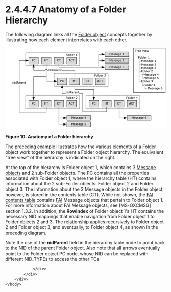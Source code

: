 <html dir="LTR" xmlns:mshelp="http://msdn.microsoft.com/mshelp" xmlns:ddue="http://ddue.schemas.microsoft.com/authoring/2003/5" xmlns:xlink="http://www.w3.org/1999/xlink" xmlns:tool="http://www.microsoft.com/tooltip">
    <head>
        <meta http-equiv="Content-Type" content="text/html; CHARSET=utf-8"></meta>
        <meta name="save" content="history"></meta>
        <title>2.4.4.7 Anatomy of a Folder Hierarchy</title>
        <xml>
            <mshelp:toctitle title="2.4.4.7 Anatomy of a Folder Hierarchy"></mshelp:toctitle>
            <mshelp:rltitle title="[MS-PST]: Anatomy of a Folder Hierarchy"></mshelp:rltitle>
            <mshelp:keyword index="A" term="412a79f3-5b12-49b3-848f-da1738233db1"></mshelp:keyword>
            <mshelp:attr name="DCSext.ContentType" value="open specification"></mshelp:attr>
            <mshelp:attr name="AssetID" value="412a79f3-5b12-49b3-848f-da1738233db1"></mshelp:attr>
            <mshelp:attr name="TopicType" value="kbRef"></mshelp:attr>
            <mshelp:attr name="DCSext.Title" value="[MS-PST]: Anatomy of a Folder Hierarchy" />
        </xml>
    </head>
    <body>
        <div id="header">
            <h1 class="heading">2.4.4.7 Anatomy of a Folder Hierarchy</h1>
        </div>
        <div id="mainSection">
            <div id="mainBody">
                <div id="allHistory" class="saveHistory"></div>
                <div id="sectionSection0" class="section" name="collapseableSection">
                    

<p>The following diagram links all the <a href="08220cc9-69b1-4072-a2e7-2a0ff201d505.htm#gt_0682daa7-c1b8-419b-8a32-6048833d0b72">Folder object</a> concepts
together by illustrating how each element interrelates with each other.</p>

<p><img id="MS-PST_pictb8b532e5-f7be-4de3-b689-cc0d76a27aa1.png" src="MS-PST_files/image010.png" alt="Anatomy of a Folder hierarchy" title="Anatomy of a Folder hierarchy"></p>

<p><b>Figure 10: Anatomy of a Folder hierarchy</b></p>

<p>The preceding example illustrates how the various elements
of a Folder object work together to represent a Folder object hierarchy. The
equivalent &quot;tree view&quot; of the hierarchy is indicated on the right.</p>

<p>At the top of the hierarchy is Folder object 1, which
contains 3 <a href="08220cc9-69b1-4072-a2e7-2a0ff201d505.htm#gt_b6c15d0c-d992-421d-ba96-99d3b63894cf">Message objects</a>
and 2 sub-Folder objects. The PC contains all the properties associated with
Folder object 1, where the hierarchy table (HT) contains information about the
2 sub-Folder objects: Folder object 2 and Folder object 3. The information
about the 3 Message objects in the Folder object, however, is stored in the
contents table (CT). While not shown, the <a href="08220cc9-69b1-4072-a2e7-2a0ff201d505.htm#gt_d7d60068-8690-4d36-8dae-9d7f73dc77b9">FAI contents table</a> contains
<a href="08220cc9-69b1-4072-a2e7-2a0ff201d505.htm#gt_6f222571-3f61-4250-a8a6-d56505335792">FAI</a> Message objects that
pertain to Folder object 1. For more information about FAI Message objects, see
<mshelp:link keywords="7fd7ec40-deec-4c06-9493-1bc06b349682" tabindex="0">[MS-OXCMSG]</mshelp:link>
section 1.3.2. In addition, the <b>RowIndex</b> of Folder object 1's HT
contains the necessary NID mappings that enable navigation from Folder object 1
to Folder objects 2 and 3. The relationship applies recursively to Folder
object 2 and Folder object 3, and eventually, to Folder object 4, as shown in
the preceding diagram.</p>

<p>Note the use of the <b>nidParent</b> field in the hierarchy
table node to point back to the NID of the parent Folder object. Also note that
all arrows eventually point to the Folder object PC node, whose NID can be
replaced with different NID_TYPEs to access the other TCs.</p>


                </div>
            </div>
        </div>
    </body>
</html>